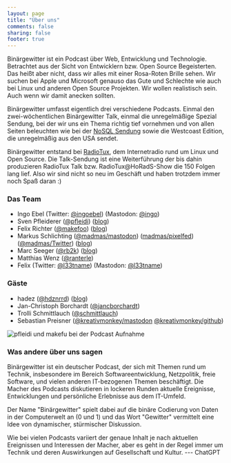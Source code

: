 ```yaml
---
layout: page
title: "Über uns"
comments: false
sharing: false
footer: true
---
```


Binärgewitter ist ein Podcast über Web, Entwicklung und Technologie. Betrachtet aus der Sicht von Entwicklern bzw. Open Source Begeisterten. Das heißt aber nicht, dass wir alles mit einer Rosa-Roten Brille sehen. Wir suchen bei Apple und Microsoft genauso das Gute und Schlechte wie auch bei Linux und anderen Open Source Projekten. Wir wollen realistisch sein. Auch wenn wir damit anecken sollten.

Binärgewitter umfasst eigentlich drei verschiedene Podcasts. Einmal den zwei-wöchentlichen Binärgewitter Talk, einmal die unregelmäßige Spezial Sendung, bei der wir uns ein Thema richtig tief vornehmen und von allen Seiten beleuchten wie bei der [NoSQL Sendung](http://blog.binaergewitter.de/blog/2011/01/09/binaergewitter-number-1-nosql/) sowie die Westcoast Edition, die unregelmäßig aus den USA sendet.

Binärgewitter entstand bei [RadioTux](http://blog.radiotux.de/), dem Internetradio rund um Linux und Open Source. Die Talk-Sendung ist eine Weiterführung der bis dahin produzieren RadioTux Talk bzw. RadioTux@HoRadS-Show die 150 Folgen lang lief. Also wir sind nicht so neu im Geschäft und haben trotzdem immer noch Spaß daran :)

### Das Team
- Ingo Ebel (Twitter: [@ingoebel](https://twitter.com/ingoebel)) (Mastodon: [@ingo](https://jit.social/@ingo))
- Sven Pfleiderer ([@pfleidi](https://twitter.com/pfleidi)) ([blog](http://blog.roothausen.de/))
- Felix Richter ([@makefoo](https://twitter.com/makefoo)) ([blog](http://euer.krebsco.de/))
- Markus Schlichting ([@madmas/mastodon](https://jit.social/@madmas)) ([madmas/pixelfed](https://pixelfed.de/madmas)) ([@madmas/Twitter](https://twitter.com/madmas)) ([blog](http://www.mynethome.de/))
- Marc Seeger ([@rb2k](https://twitter.com/rb2k)) ([blog](http://blog.marc-seeger.de/))
- Matthias Wenz ([@ranterle](https://twitter.com/ranterle))
- Felix (Twitter: [@l33tname](https://twitter.com/l33tname)) (Mastodon: [@l33tname](https://mastodon.social/@l33tname))

### Gäste
- hadez ([@hdznrrd](https://twitter.com/hdznrrd)) ([blog](http://nrrd.de/))
- Jan-Christoph Borchardt ([@jancborchardt](https://twitter.com/jancborchardt))
- Trolli Schmittlauch ([@schmittlauch](https://twitter.com/schmittlauch))
- Sebastian Preisner ([@kreativmonkey/mastodon](https://social.niyawe.de/@kreativmonkey) [@kreativmonkey/github](https://github.com/kreativmonkey))
  
![pfleidi und makefu bei der Podcast Aufnahme](../img/pfleidi_makefu_bei_aufnahme.jpg)

### Was andere über uns sagen

Binärgewitter ist ein deutscher Podcast, der sich mit Themen rund um Technik, insbesondere im Bereich Softwareentwicklung, Netzpolitik, freie Software, und vielen anderen IT-bezogenen Themen beschäftigt. Die Macher des Podcasts diskutieren in lockeren Runden aktuelle Ereignisse, Entwicklungen und persönliche Erlebnisse aus dem IT-Umfeld.

Der Name "Binärgewitter" spielt dabei auf die binäre Codierung von Daten in der Computerwelt an (0 und 1) und das Wort "Gewitter" vermittelt eine Idee von dynamischer, stürmischer Diskussion.

Wie bei vielen Podcasts variiert der genaue Inhalt je nach aktuellen Ereignissen und Interessen der Macher, aber es geht in der Regel immer um Technik und deren Auswirkungen auf Gesellschaft und Kultur.
   --- ChatGPT
